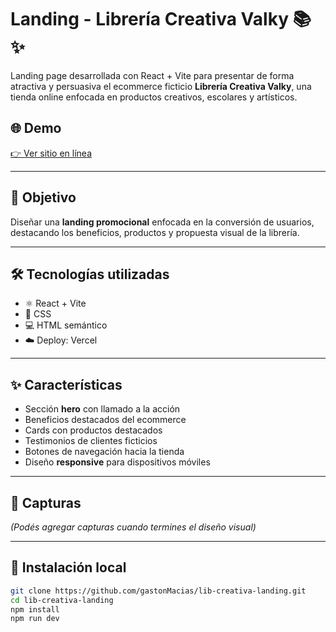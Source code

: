 # Landing - Librería Creativa Valky 📚✨

Landing page desarrollada con React + Vite para presentar de forma atractiva y persuasiva el ecommerce ficticio **Librería Creativa Valky**, una tienda online enfocada en productos creativos, escolares y artísticos.

## 🌐 Demo

[👉 Ver sitio en línea]()

---

## 🎯 Objetivo

Diseñar una **landing promocional** enfocada en la conversión de usuarios, destacando los beneficios, productos y propuesta visual de la librería.

---

## 🛠 Tecnologías utilizadas

- ⚛️ React + Vite
- 🎨 CSS 
- 💻 HTML semántico
- ☁️ Deploy: Vercel

---

## ✨ Características

- Sección **hero** con llamado a la acción
- Beneficios destacados del ecommerce
- Cards con productos destacados
- Testimonios de clientes ficticios
- Botones de navegación hacia la tienda
- Diseño **responsive** para dispositivos móviles

---

## 📸 Capturas

*(Podés agregar capturas cuando termines el diseño visual)*

---

## 🚀 Instalación local

```bash
git clone https://github.com/gastonMacias/lib-creativa-landing.git
cd lib-creativa-landing
npm install
npm run dev
